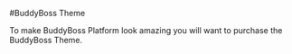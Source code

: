 #BuddyBoss Theme

To make BuddyBoss Platform look amazing you will want to purchase the BuddyBoss Theme.